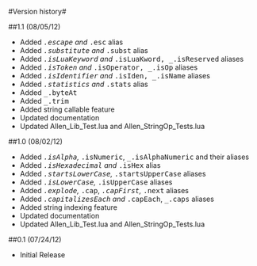 #Version history#

##1.1 (08/05/12)
* Added <tt>_.escape</tt> and <tt>_.esc</tt> alias
* Added <tt>_.substitute</tt> and <tt>_.subst</tt> alias
* Added <tt>_.isLuaKeyword</tt> and <tt>_.isLuaKword, _.isReserved</tt> aliases
* Added <tt>_.isToken</tt> and <tt>_.isOperator, _.isOp</tt> aliases
* Added <tt>_.isIdentifier</tt> and <tt>_.isIden, _.isName</tt> aliases
* Added <tt>_.statistics</tt> and <tt>_.stats</tt> alias
* Added <tt>_.byteAt</tt>
* Added <tt>_.trim</tt>
* Added string callable feature
* Updated documentation
* Updated Allen_Lib_Test.lua and Allen_StringOp_Tests.lua

##1.0 (08/02/12)
* Added <tt>_.isAlpha</tt>, <tt>_.isNumeric</tt>, <tt>_.isAlphaNumeric</tt> and their aliases
* Added <tt>_.isHexadecimal</tt> and <tt>_.isHex</tt> alias
* Added <tt>_.startsLowerCase</tt>, <tt>_.startsUpperCase</tt> aliases
* Added <tt>_.isLowerCase</tt>, <tt>_.isUpperCase</tt> aliases
* Added <tt>_.explode</tt>, <tt>_.cap</tt>, <tt>_.capFirst</tt>, <tt>_.next</tt> aliases
* Added <tt>_.capitalizesEach</tt> and <tt>_.capEach</tt>, <tt>_.caps</tt> aliases
* Added string indexing feature
* Updated documentation
* Updated Allen_Lib_Test.lua and Allen_StringOp_Tests.lua

##0.1 (07/24/12)
* Initial Release
